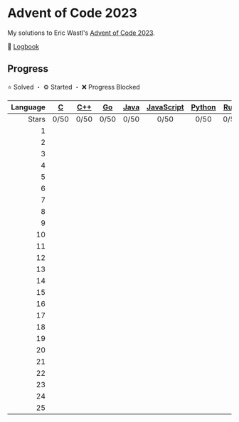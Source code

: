 # Advent of Code 2023

My solutions to Eric Wastl's [Advent of Code 2023](https://adventofcode.com/2023).

📝 [Logbook](logbook/README.md)

## Progress

⭐️ Solved ・ ⚙️ Started ・ ❌ Progress Blocked

| Language | [C](/aoc23c/) | [C++](/aoc23cpp/) | [Go](/aoc23go/) | [Java](/aoc23java/) | [JavaScript](/aoc23js/) | [Python](/aoc23py/) | [Rust](/aoc23rust/) | [Swift](/aoc23swift/) |
|--:|:-:|:-:|:-:|:-:|:-:|:-:|:-:|:-:|
| Stars | 0/50 | 0/50 | 0/50 | 0/50 | 0/50 | 0/50 | 0/50 | 0/50 |
|  1 | | | | | | | | |
|  2 | | | | | | | | |
|  3 | | | | | | | | |
|  4 | | | | | | | | |
|  5 | | | | | | | | |
|  6 | | | | | | | | |
|  7 | | | | | | | | |
|  8 | | | | | | | | |
|  9 | | | | | | | | |
| 10 | | | | | | | | |
| 11 | | | | | | | | |
| 12 | | | | | | | | |
| 13 | | | | | | | | |
| 14 | | | | | | | | |
| 15 | | | | | | | | |
| 16 | | | | | | | | |
| 17 | | | | | | | | |
| 18 | | | | | | | | |
| 19 | | | | | | | | |
| 20 | | | | | | | | |
| 21 | | | | | | | | |
| 22 | | | | | | | | |
| 23 | | | | | | | | |
| 24 | | | | | | | | |
| 25 | | | | | | | | |

